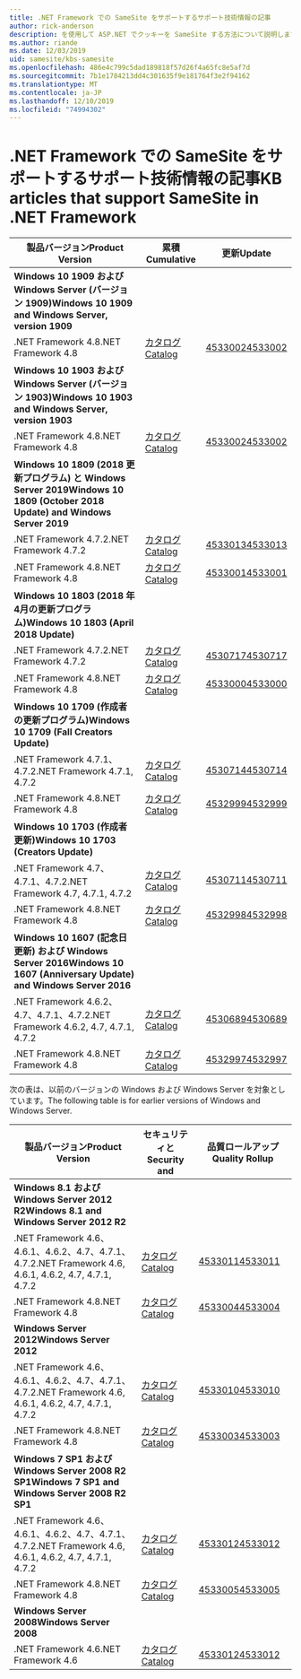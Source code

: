 ```yaml
---
title: .NET Framework での SameSite をサポートするサポート技術情報の記事
author: rick-anderson
description: を使用して ASP.NET でクッキーを SameSite する方法について説明します。
ms.author: riande
ms.date: 12/03/2019
uid: samesite/kbs-samesite
ms.openlocfilehash: 486e4c799c5dad189818f57d26f4a65fc8e5af7d
ms.sourcegitcommit: 7b1e1784213dd4c301635f9e181764f3e2f94162
ms.translationtype: MT
ms.contentlocale: ja-JP
ms.lasthandoff: 12/10/2019
ms.locfileid: "74994302"
---
```

# <a name="kb-articles-that-support-samesite-in-net-framework"></a><span data-ttu-id="d8fa6-103">.NET Framework での SameSite をサポートするサポート技術情報の記事</span><span class="sxs-lookup"><span data-stu-id="d8fa6-103">KB articles that support SameSite in .NET Framework</span></span>

| <span data-ttu-id="d8fa6-104">製品バージョン</span><span class="sxs-lookup"><span data-stu-id="d8fa6-104">Product Version</span></span> | <span data-ttu-id="d8fa6-105">累積</span><span class="sxs-lookup"><span data-stu-id="d8fa6-105">Cumulative</span></span> | <span data-ttu-id="d8fa6-106">更新</span><span class="sxs-lookup"><span data-stu-id="d8fa6-106">Update</span></span> |
| ------------- | ------------- | --- |
| <span data-ttu-id="d8fa6-107">**Windows 10 1909 および Windows Server (バージョン 1909)**</span><span class="sxs-lookup"><span data-stu-id="d8fa6-107">**Windows 10 1909 and Windows Server, version 1909**</span></span> | | |
| <span data-ttu-id="d8fa6-108">.NET Framework 4.8</span><span class="sxs-lookup"><span data-stu-id="d8fa6-108">.NET Framework 4.8</span></span>  | [<span data-ttu-id="d8fa6-109">カタログ</span><span class="sxs-lookup"><span data-stu-id="d8fa6-109">Catalog</span></span>](http://www.catalog.update.microsoft.com/Search.aspx?q=4533002)  | [<span data-ttu-id="d8fa6-110">4533002</span><span class="sxs-lookup"><span data-stu-id="d8fa6-110">4533002</span></span>](https://support.microsoft.com/en-us/help/4533002) |
| <span data-ttu-id="d8fa6-111">**Windows 10 1903 および Windows Server (バージョン 1903)**</span><span class="sxs-lookup"><span data-stu-id="d8fa6-111">**Windows 10 1903 and Windows Server, version 1903**</span></span> | | |
| <span data-ttu-id="d8fa6-112">.NET Framework 4.8</span><span class="sxs-lookup"><span data-stu-id="d8fa6-112">.NET Framework 4.8</span></span>  | [<span data-ttu-id="d8fa6-113">カタログ</span><span class="sxs-lookup"><span data-stu-id="d8fa6-113">Catalog</span></span>](http://www.catalog.update.microsoft.com/Search.aspx?q=4533002)  | [<span data-ttu-id="d8fa6-114">4533002</span><span class="sxs-lookup"><span data-stu-id="d8fa6-114">4533002</span></span>](https://support.microsoft.com/en-us/help/4533002) |
| <span data-ttu-id="d8fa6-115">**Windows 10 1809 (2018 更新プログラム) と Windows Server 2019**</span><span class="sxs-lookup"><span data-stu-id="d8fa6-115">**Windows 10 1809 (October 2018 Update) and Windows Server 2019**</span></span> | |
| <span data-ttu-id="d8fa6-116">.NET Framework 4.7.2</span><span class="sxs-lookup"><span data-stu-id="d8fa6-116">.NET Framework 4.7.2</span></span>  | [<span data-ttu-id="d8fa6-117">カタログ</span><span class="sxs-lookup"><span data-stu-id="d8fa6-117">Catalog</span></span>](http://www.catalog.update.microsoft.com/Search.aspx?q=4533013)  | [<span data-ttu-id="d8fa6-118">4533013</span><span class="sxs-lookup"><span data-stu-id="d8fa6-118">4533013</span></span>](https://support.microsoft.com/en-us/help/4533013) |
| <span data-ttu-id="d8fa6-119">.NET Framework 4.8</span><span class="sxs-lookup"><span data-stu-id="d8fa6-119">.NET Framework 4.8</span></span>  | [<span data-ttu-id="d8fa6-120">カタログ</span><span class="sxs-lookup"><span data-stu-id="d8fa6-120">Catalog</span></span>](http://www.catalog.update.microsoft.com/Search.aspx?q=4533001)  | [<span data-ttu-id="d8fa6-121">4533001</span><span class="sxs-lookup"><span data-stu-id="d8fa6-121">4533001</span></span>](https://support.microsoft.com/en-us/help/4533001) |
| <span data-ttu-id="d8fa6-122">**Windows 10 1803 (2018 年4月の更新プログラム)**</span><span class="sxs-lookup"><span data-stu-id="d8fa6-122">**Windows 10 1803 (April 2018 Update)**</span></span> | |
| <span data-ttu-id="d8fa6-123">.NET Framework 4.7.2</span><span class="sxs-lookup"><span data-stu-id="d8fa6-123">.NET Framework 4.7.2</span></span>  | [<span data-ttu-id="d8fa6-124">カタログ</span><span class="sxs-lookup"><span data-stu-id="d8fa6-124">Catalog</span></span>](http://www.catalog.update.microsoft.com/Search.aspx?q=4530717)  | [<span data-ttu-id="d8fa6-125">4530717</span><span class="sxs-lookup"><span data-stu-id="d8fa6-125">4530717</span></span>](https://support.microsoft.com/en-us/help/4530717) |
| <span data-ttu-id="d8fa6-126">.NET Framework 4.8</span><span class="sxs-lookup"><span data-stu-id="d8fa6-126">.NET Framework 4.8</span></span>  | [<span data-ttu-id="d8fa6-127">カタログ</span><span class="sxs-lookup"><span data-stu-id="d8fa6-127">Catalog</span></span>](http://www.catalog.update.microsoft.com/Search.aspx?q=4533000)  | [<span data-ttu-id="d8fa6-128">4533000</span><span class="sxs-lookup"><span data-stu-id="d8fa6-128">4533000</span></span>](https://support.microsoft.com/en-us/help/4533000) |
| <span data-ttu-id="d8fa6-129">**Windows 10 1709 (作成者の更新プログラム)**</span><span class="sxs-lookup"><span data-stu-id="d8fa6-129">**Windows 10 1709 (Fall Creators Update)**</span></span> | |
| <span data-ttu-id="d8fa6-130">.NET Framework 4.7.1、4.7.2</span><span class="sxs-lookup"><span data-stu-id="d8fa6-130">.NET Framework 4.7.1, 4.7.2</span></span>  | [<span data-ttu-id="d8fa6-131">カタログ</span><span class="sxs-lookup"><span data-stu-id="d8fa6-131">Catalog</span></span>](http://www.catalog.update.microsoft.com/Search.aspx?q=4530714)  | [<span data-ttu-id="d8fa6-132">4530714</span><span class="sxs-lookup"><span data-stu-id="d8fa6-132">4530714</span></span>](https://support.microsoft.com/en-us/help/4530714) |
| <span data-ttu-id="d8fa6-133">.NET Framework 4.8</span><span class="sxs-lookup"><span data-stu-id="d8fa6-133">.NET Framework 4.8</span></span>  | [<span data-ttu-id="d8fa6-134">カタログ</span><span class="sxs-lookup"><span data-stu-id="d8fa6-134">Catalog</span></span>](http://www.catalog.update.microsoft.com/Search.aspx?q=4532999)  | [<span data-ttu-id="d8fa6-135">4532999</span><span class="sxs-lookup"><span data-stu-id="d8fa6-135">4532999</span></span>](https://support.microsoft.com/en-us/help/4532999) |
| <span data-ttu-id="d8fa6-136">**Windows 10 1703 (作成者更新)**</span><span class="sxs-lookup"><span data-stu-id="d8fa6-136">**Windows 10 1703 (Creators Update)**</span></span> | |
| <span data-ttu-id="d8fa6-137">.NET Framework 4.7、4.7.1、4.7.2</span><span class="sxs-lookup"><span data-stu-id="d8fa6-137">.NET Framework 4.7, 4.7.1, 4.7.2</span></span>  | [<span data-ttu-id="d8fa6-138">カタログ</span><span class="sxs-lookup"><span data-stu-id="d8fa6-138">Catalog</span></span>](http://www.catalog.update.microsoft.com/Search.aspx?q=4530711)  | [<span data-ttu-id="d8fa6-139">4530711</span><span class="sxs-lookup"><span data-stu-id="d8fa6-139">4530711</span></span>](https://support.microsoft.com/en-us/help/4530711) |
| <span data-ttu-id="d8fa6-140">.NET Framework 4.8</span><span class="sxs-lookup"><span data-stu-id="d8fa6-140">.NET Framework 4.8</span></span>  | [<span data-ttu-id="d8fa6-141">カタログ</span><span class="sxs-lookup"><span data-stu-id="d8fa6-141">Catalog</span></span>](http://www.catalog.update.microsoft.com/Search.aspx?q=4532998)  | [<span data-ttu-id="d8fa6-142">4532998</span><span class="sxs-lookup"><span data-stu-id="d8fa6-142">4532998</span></span>](https://support.microsoft.com/en-us/help/4532998) |
| <span data-ttu-id="d8fa6-143">**Windows 10 1607 (記念日更新) および Windows Server 2016**</span><span class="sxs-lookup"><span data-stu-id="d8fa6-143">**Windows 10 1607 (Anniversary Update) and Windows Server 2016**</span></span> | |
| <span data-ttu-id="d8fa6-144">.NET Framework 4.6.2、4.7、4.7.1、4.7.2</span><span class="sxs-lookup"><span data-stu-id="d8fa6-144">.NET Framework 4.6.2, 4.7, 4.7.1, 4.7.2</span></span> | [<span data-ttu-id="d8fa6-145">カタログ</span><span class="sxs-lookup"><span data-stu-id="d8fa6-145">Catalog</span></span>](http://www.catalog.update.microsoft.com/Search.aspx?q=4530689)  | [<span data-ttu-id="d8fa6-146">4530689</span><span class="sxs-lookup"><span data-stu-id="d8fa6-146">4530689</span></span>](https://support.microsoft.com/en-us/help/4530689) |
| <span data-ttu-id="d8fa6-147">.NET Framework 4.8</span><span class="sxs-lookup"><span data-stu-id="d8fa6-147">.NET Framework 4.8</span></span>  | [<span data-ttu-id="d8fa6-148">カタログ</span><span class="sxs-lookup"><span data-stu-id="d8fa6-148">Catalog</span></span>](http://www.catalog.update.microsoft.com/Search.aspx?q=4532997)  | [<span data-ttu-id="d8fa6-149">4532997</span><span class="sxs-lookup"><span data-stu-id="d8fa6-149">4532997</span></span>](https://support.microsoft.com/en-us/help/4532997) |

<span data-ttu-id="d8fa6-150">次の表は、以前のバージョンの Windows および Windows Server を対象としています。</span><span class="sxs-lookup"><span data-stu-id="d8fa6-150">The following table is for earlier versions of Windows and Windows Server.</span></span>

| <span data-ttu-id="d8fa6-151">製品バージョン</span><span class="sxs-lookup"><span data-stu-id="d8fa6-151">Product Version</span></span> | <span data-ttu-id="d8fa6-152">セキュリティと</span><span class="sxs-lookup"><span data-stu-id="d8fa6-152">Security and</span></span> | <span data-ttu-id="d8fa6-153">品質ロールアップ</span><span class="sxs-lookup"><span data-stu-id="d8fa6-153">Quality Rollup</span></span> |
| ------------- | ------------- | --- |
| <span data-ttu-id="d8fa6-154">**Windows 8.1 および Windows Server 2012 R2**</span><span class="sxs-lookup"><span data-stu-id="d8fa6-154">**Windows 8.1 and Windows Server 2012 R2**</span></span> | |
| <span data-ttu-id="d8fa6-155">.NET Framework 4.6、4.6.1、4.6.2、4.7、4.7.1、4.7.2</span><span class="sxs-lookup"><span data-stu-id="d8fa6-155">.NET Framework 4.6, 4.6.1, 4.6.2, 4.7, 4.7.1, 4.7.2</span></span> | [<span data-ttu-id="d8fa6-156">カタログ</span><span class="sxs-lookup"><span data-stu-id="d8fa6-156">Catalog</span></span>](http://www.catalog.update.microsoft.com/Search.aspx?q=4533011)  | [<span data-ttu-id="d8fa6-157">4533011</span><span class="sxs-lookup"><span data-stu-id="d8fa6-157">4533011</span></span>](https://support.microsoft.com/en-us/help/4533011) |
| <span data-ttu-id="d8fa6-158">.NET Framework 4.8</span><span class="sxs-lookup"><span data-stu-id="d8fa6-158">.NET Framework 4.8</span></span>  | [<span data-ttu-id="d8fa6-159">カタログ</span><span class="sxs-lookup"><span data-stu-id="d8fa6-159">Catalog</span></span>](http://www.catalog.update.microsoft.com/Search.aspx?q=4533004)  | [<span data-ttu-id="d8fa6-160">4533004</span><span class="sxs-lookup"><span data-stu-id="d8fa6-160">4533004</span></span>](https://support.microsoft.com/en-us/help/4533004) |
| <span data-ttu-id="d8fa6-161">**Windows Server 2012**</span><span class="sxs-lookup"><span data-stu-id="d8fa6-161">**Windows Server 2012**</span></span> | |
| <span data-ttu-id="d8fa6-162">.NET Framework 4.6、4.6.1、4.6.2、4.7、4.7.1、4.7.2</span><span class="sxs-lookup"><span data-stu-id="d8fa6-162">.NET Framework 4.6, 4.6.1, 4.6.2, 4.7, 4.7.1, 4.7.2</span></span> | [<span data-ttu-id="d8fa6-163">カタログ</span><span class="sxs-lookup"><span data-stu-id="d8fa6-163">Catalog</span></span>](http://www.catalog.update.microsoft.com/Search.aspx?q=4533010)  | [<span data-ttu-id="d8fa6-164">4533010</span><span class="sxs-lookup"><span data-stu-id="d8fa6-164">4533010</span></span>](https://support.microsoft.com/en-us/help/4533010) |
| <span data-ttu-id="d8fa6-165">.NET Framework 4.8</span><span class="sxs-lookup"><span data-stu-id="d8fa6-165">.NET Framework 4.8</span></span>  | [<span data-ttu-id="d8fa6-166">カタログ</span><span class="sxs-lookup"><span data-stu-id="d8fa6-166">Catalog</span></span>](http://www.catalog.update.microsoft.com/Search.aspx?q=4533003)  | [<span data-ttu-id="d8fa6-167">4533003</span><span class="sxs-lookup"><span data-stu-id="d8fa6-167">4533003</span></span>](https://support.microsoft.com/en-us/help/4533003) |
| <span data-ttu-id="d8fa6-168">**Windows 7 SP1 および Windows Server 2008 R2 SP1**</span><span class="sxs-lookup"><span data-stu-id="d8fa6-168">**Windows 7 SP1 and Windows Server 2008 R2 SP1**</span></span> | |
| <span data-ttu-id="d8fa6-169">.NET Framework 4.6、4.6.1、4.6.2、4.7、4.7.1、4.7.2</span><span class="sxs-lookup"><span data-stu-id="d8fa6-169">.NET Framework 4.6, 4.6.1, 4.6.2, 4.7, 4.7.1, 4.7.2</span></span> | [<span data-ttu-id="d8fa6-170">カタログ</span><span class="sxs-lookup"><span data-stu-id="d8fa6-170">Catalog</span></span>](http://www.catalog.update.microsoft.com/Search.aspx?q=4533012)  | [<span data-ttu-id="d8fa6-171">4533012</span><span class="sxs-lookup"><span data-stu-id="d8fa6-171">4533012</span></span>](https://support.microsoft.com/en-us/help/4533012) |
| <span data-ttu-id="d8fa6-172">.NET Framework 4.8</span><span class="sxs-lookup"><span data-stu-id="d8fa6-172">.NET Framework 4.8</span></span>  | [<span data-ttu-id="d8fa6-173">カタログ</span><span class="sxs-lookup"><span data-stu-id="d8fa6-173">Catalog</span></span>](http://www.catalog.update.microsoft.com/Search.aspx?q=4533005)  | [<span data-ttu-id="d8fa6-174">4533005</span><span class="sxs-lookup"><span data-stu-id="d8fa6-174">4533005</span></span>](https://support.microsoft.com/en-us/help/4533005) |
| <span data-ttu-id="d8fa6-175">**Windows Server 2008**</span><span class="sxs-lookup"><span data-stu-id="d8fa6-175">**Windows Server 2008**</span></span> | |
| <span data-ttu-id="d8fa6-176">.NET Framework 4.6</span><span class="sxs-lookup"><span data-stu-id="d8fa6-176">.NET Framework 4.6</span></span>  | [<span data-ttu-id="d8fa6-177">カタログ</span><span class="sxs-lookup"><span data-stu-id="d8fa6-177">Catalog</span></span>](http://www.catalog.update.microsoft.com/Search.aspx?q=4533012)  | [<span data-ttu-id="d8fa6-178">4533012</span><span class="sxs-lookup"><span data-stu-id="d8fa6-178">4533012</span></span>](https://support.microsoft.com/en-us/help/4533012) |